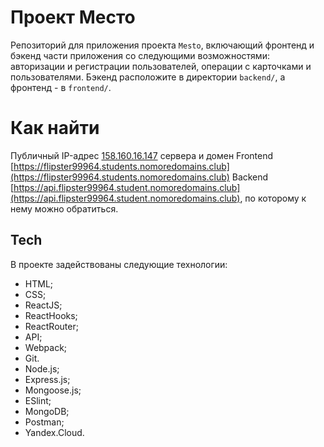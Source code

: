 # Проект Место
Репозиторий для приложения проекта `Mesto`, включающий фронтенд и бэкенд части приложения со следующими возможностями: авторизации и регистрации пользователей, операции с карточками и пользователями. Бэкенд расположите в директории `backend/`, а фронтенд - в `frontend/`. 
  
# Как найти
Публичный IP-адрес [158.160.16.147](158.160.16.147) сервера и домен Frontend [https://flipster99964.students.nomoredomains.club](https://flipster99964.students.nomoredomains.club) Backend [https://api.flipster99964.student.nomoredomains.club](https://api.flipster99964.student.nomoredomains.club), по которому к нему можно обратиться.  

## Tech

В проекте задействованы следующие технологии:

- HTML;
- CSS;
- ReactJS;
- ReactHooks;
- ReactRouter;
- API;
- Webpack;
- Git.
- Node.js;
- Express.js;
- Mongoose.js;
- ESlint;
- MongoDB;
- Postman;
- Yandex.Cloud.
